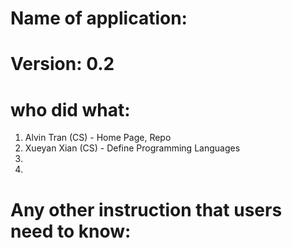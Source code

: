 # Name of application: 
# Version: 0.2

# who did what:
1. Alvin Tran (CS) - Home Page, Repo
2. Xueyan Xian (CS) - Define Programming Languages
3. 
4. 


# Any other instruction that users need to know:





